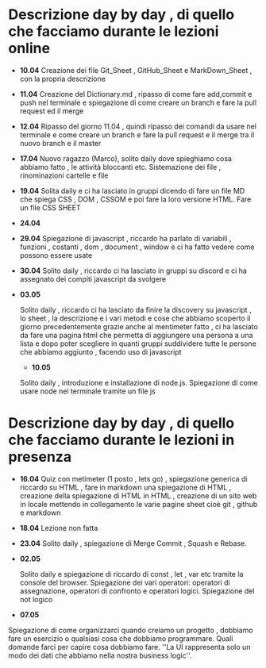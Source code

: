 <!-- @format -->

# Descrizione day by day , di quello che facciamo durante le lezioni online

- **10.04**
  Creazione dei file Git_Sheet , GitHub_Sheet e MarkDown_Sheet , con la propria descrizione

- **11.04**
  Creazione del Dictionary.md , ripasso di come fare add,commit e push nel terminale e spiegazione di come creare un branch e fare la pull request ed il merge

- **12.04**
  Ripasso del giorno 11.04 , quindi ripasso dei comandi da usare nel terminale e come creare un branch e fare la pull request e il merge tra il nuovo branch e il master

- **17.04**
  Nuovo ragazzo (Marco), solito daily dove spieghiamo cosa abbiamo fatto , le attività bloccanti etc. Sistemazione dei file , rinominazioni cartelle e file

- **19.04**
  Solita daily e ci ha lasciato in gruppi dicendo di fare un file MD che spiega CSS , DOM , CSSOM e poi fare la loro versione HTML. Fare un file CSS SHEET

- **24.04**

- **29.04**
  Spiegazione di javascript , riccardo ha parlato di variabili , funzioni , costanti , dom , document , window e ci ha fatto vedere come possono essere usate

- **30.04**
  Solito daily , riccardo ci ha lasciato in gruppi su discord e ci ha assegnato dei compiti javascript da svolgere

- **03.05**

  Solito daily , riccardo ci ha lasciato da finire la discovery su javascript , lo sheet , la descrizione e i vari metodi e cose che abbiamo scoperto il giorno precedentemente grazie anche al mentimeter fatto , ci ha lasciato da fare una pagina html che permetta di aggiungere una persona a una lista e dopo poter scegliere in quanti gruppi suddividere tutte le persone che abbiamo aggiunto , facendo uso di javascript

  - **10.05**

  Solito daily , introduzione e installazione di node.js. Spiegazione di come usare node nel terminale tramite un file js

# Descrizione day by day , di quello che facciamo durante le lezioni in presenza

- **16.04**
  Quiz con metimeter (1 posto , lets go) , spiegazione generica di riccardo su HTML , fare in markdown una spiegazione di HTML , creazione della spiegazione di HTML in HTML , creazione di un sito web in locale mettendo in collegamento le varie pagine sheet cioè git , github e markdown

- **18.04**
  Lezione non fatta

- **23.04**
  Solito daily , spiegazione di Merge Commit , Squash e Rebase.

- **02.05**

  Solito daily e spiegazione di riccardo di const , let , var etc tramite la console del browser. Spiegazione dei vari operatori: operatori di assegnazione, operatori di confronto e operatori logici. Spiegazione del not logico

- **07.05**

Spiegazione di come organizzarci quando creiamo un progetto , dobbiamo fare un esercizio o qualsiasi cosa che dobbiamo programmare. Quali domande farci per capire cosa dobbiamo fare. ''La UI rappresenta solo un modo dei dati che abbiamo nella nostra business logic''.
